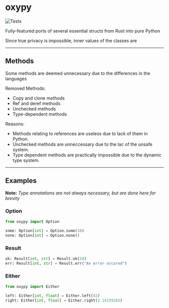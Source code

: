 # oxypy
![Tests](https://img.shields.io/github/actions/workflow/status/Ross-Morgan/oxypy/tests.yml)

Fully-featured ports of several essential structs from Rust into pure Python

Since true privacy is impossible, inner values of the classes are

---

## Methods

Some methods are deemed unnecessary due to the differences in the languages

Removed Methods:

- Copy and clone methods
- Ref and deref methods
- Unchecked methods
- Type-dependent methods

Reasons:

- Methods relating to references are useless due to lack of them in Python.
- Unchecked methods are unneccessary due to the lac of the unsafe system.
- Type dependent methods are practically impossible due to the dynamic type system.

---

## Examples

**Note:** *Type annotations are not always necessary, but are done here for brevity*

### Option

```python
from oxypy import Option

some: Option[int] = Option.some(10)
none: Option[int] = Option.none()
```

### Result

```python
ok: Result[int, str] = Result.ok(10)
err: Result[int, str] = Result.err("An error occured")
```

### Either

```python
from oxypy import Either

left: Either[int, float] = Either.left(42)
right: Either[int, float] = Either.right(3.14159265)
```
